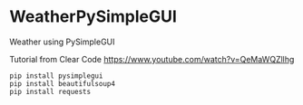 # WeatherPySimpleGUI
Weather using PySimpleGUI

Tutorial from Clear Code https://www.youtube.com/watch?v=QeMaWQZllhg

```
pip install pysimplegui
pip install beautifulsoup4
pip install requests
```
